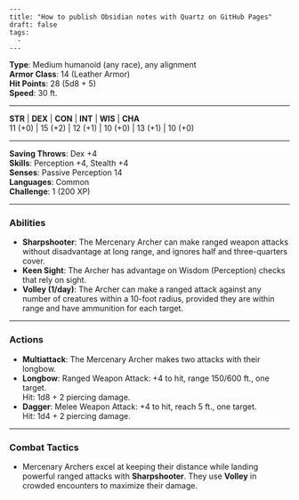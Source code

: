 ```
---
title: "How to publish Obsidian notes with Quartz on GitHub Pages"
draft: false
tags:
  - 
---
```
**Type**: Medium humanoid (any race), any alignment  
**Armor Class**: 14 (Leather Armor)  
**Hit Points**: 28 (5d8 + 5)  
**Speed**: 30 ft.

---

**STR** | **DEX** | **CON** | **INT** | **WIS** | **CHA**  
11 (+0) | 15 (+2) | 12 (+1) | 10 (+0) | 13 (+1) | 10 (+0)

---

**Saving Throws**: Dex +4  
**Skills**: Perception +4, Stealth +4  
**Senses**: Passive Perception 14  
**Languages**: Common  
**Challenge**: 1 (200 XP)

---

### **Abilities**

- **Sharpshooter**: The Mercenary Archer can make ranged weapon attacks without disadvantage at long range, and ignores half and three-quarters cover.
- **Keen Sight**: The Archer has advantage on Wisdom (Perception) checks that rely on sight.
- **Volley (1/day)**: The Archer can make a ranged attack against any number of creatures within a 10-foot radius, provided they are within range and have ammunition for each target.

---

### **Actions**

- **Multiattack**: The Mercenary Archer makes two attacks with their longbow.
- **Longbow**: Ranged Weapon Attack: +4 to hit, range 150/600 ft., one target.  
    Hit: 1d8 + 2 piercing damage.
- **Dagger**: Melee Weapon Attack: +4 to hit, reach 5 ft., one target.  
    Hit: 1d4 + 2 piercing damage.

---

### **Combat Tactics**

- Mercenary Archers excel at keeping their distance while landing powerful ranged attacks with **Sharpshooter**. They use **Volley** in crowded encounters to maximize their damage.